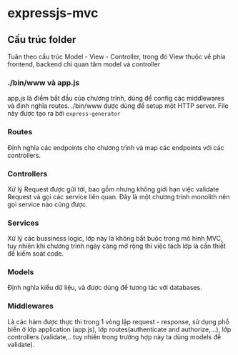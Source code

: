 # expressjs-mvc

## Cấu trúc folder

Tuân theo cấu trúc Model - View - Controller, trong đó View thuộc về phía frontend, backend chỉ quan tâm model và controller

### ./bin/www và app.js

app.js là điểm bắt đầu của chương trình, dùng để config các middlewares và định nghĩa routes. ./bin/www được dùng để setup một HTTP server. File này được tạo ra bởi `express-generator`

### Routes

Định nghĩa các endpoints cho chương trình và map các endpoints với các controllers.

### Controllers

Xử lý Request được gửi tới, bao gồm nhưng không giới hạn việc validate Request và gọi các service liên quan. Đây là một chương trình monolith nên gọi service nào cũng được.

### Services

Xử lý các bussiness logic, lớp này là không bắt buộc trong mô hình MVC, tuy nhiên khi chương trình ngày càng mở rộng thì việc tách lớp là cần thiết để kiểm soát code.

### Models

Định nghĩa kiểu dữ liệu, và được dùng để tương tác với databases.

### Middlewares

Là các hàm được thực thi trong 1 vòng lặp request - response, sử dụng phổ biến ở lớp application (app.js), lớp routes(authenticate and authorize,...), lớp controllers (validate,.. tuy nhiên trong trường hợp này ta dùng models để validate).
